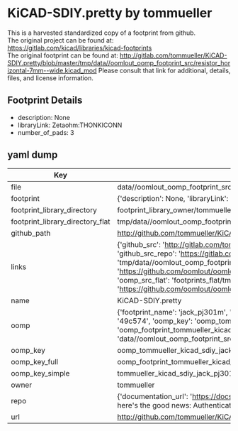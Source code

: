 # KiCAD-SDIY.pretty by tommueller  
This is a harvested standardized copy of a footprint from github.  
The original project can be found at:  
https://gitlab.com/kicad/libraries/kicad-footprints  
The original footprint can be found at:
http://gitlab.com/tommueller/KiCAD-SDIY.pretty/blob/master/tmp/data//oomlout_oomp_footprint_src/resistor_horizontal-7mm--wide.kicad_mod
Please consult that link for additional, details, files, and license information.  
## Footprint Details
* description: None  
* libraryLink: Zetaohm:THONKICONN  
* number_of_pads: 3  
## yaml dump  
| Key | Value |  
| --- | --- |  
| file | data//oomlout_oomp_footprint_src/KiCAD-SDIY.pretty/jack-PJ301M.kicad_mod |  
| footprint | {'description': None, 'libraryLink': 'Zetaohm:THONKICONN', 'number_of_pads': 3} |  
| footprint_library_directory | footprint_library_owner/tommueller_KiCAD-SDIY.pretty |  
| footprint_library_directory_flat | tmp/data//oomlout_oomp_footprint_src/footprints_flat/tommueller_kicad_sdiy_jack_pj301m/working |  
| github_path | http://github.com/tommueller/KiCAD-SDIY.pretty/blob/master/tmp/data//oomlout_oomp_footprint_src/jack-PJ301M.kicad_mod |  
| links | {'github_src': 'http://gitlab.com/tommueller/KiCAD-SDIY.pretty/blob/master/tmp/data//oomlout_oomp_footprint_src/resistor_horizontal-7mm--wide.kicad_mod', 'github_src_repo': 'https://gitlab.com/kicad/libraries/kicad-footprints', 'oomp_bot': 'tmp/data//oomlout_oomp_footprint_src/footprints/tommueller_kicad_sdiy_jack_pj301m/working', 'oomp_bot_github': 'https://github.com/oomlout/oomlout_oomp_footprint_bot/tree/main/tmp/data//oomlout_oomp_footprint_src/footprints/tommueller_kicad_sdiy_jack_pj301m/working', 'oomp_src_flat': 'footprints_flat/tmp/data//oomlout_oomp_footprint_src/footprints_flat/tommueller_kicad_sdiy_jack_pj301m/working', 'oomp_src_flat_github': 'https://github.com/oomlout/oomlout_oomp_footprint_src/tree/main/tmp/data//oomlout_oomp_footprint_src/footprints_flat/tommueller_kicad_sdiy_jack_pj301m/working'} |  
| name | KiCAD-SDIY.pretty |  
| oomp | {'footprint_name': 'jack_pj301m', 'library_name': 'kicad_sdiy', 'md5': '49c574c85821f197f9d0ea4c9f2d83b8', 'md5_10': '49c574c858', 'md5_5': '49c57', 'md5_6': '49c574', 'oomp_key': 'oomp_tommueller_kicad_sdiy_jack_pj301m', 'oomp_key_extra': 'oomp_footprint_tommueller_kicad_sdiy_jack_pj301m', 'oomp_key_full': 'oomp_footprint_tommueller_kicad_sdiy_jack_pj301m_49c574', 'oomp_key_simple': 'tommueller_kicad_sdiy_jack_pj301m', 'original_filename': 'data//oomlout_oomp_footprint_src/KiCAD-SDIY.pretty/jack-PJ301M.kicad_mod', 'owner_name': 'tommueller'} |  
| oomp_key | oomp_tommueller_kicad_sdiy_jack_pj301m |  
| oomp_key_full | oomp_footprint_tommueller_kicad_sdiy_jack_pj301m |  
| oomp_key_simple | tommueller_kicad_sdiy_jack_pj301m |  
| owner | tommueller |  
| repo | {'documentation_url': 'https://docs.github.com/rest/overview/resources-in-the-rest-api#rate-limiting', 'message': "API rate limit exceeded for 84.66.142.224. (But here's the good news: Authenticated requests get a higher rate limit. Check out the documentation for more details.)"} |  
| url | http://github.com/tommueller/KiCAD-SDIY.pretty |  

